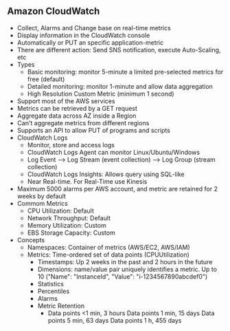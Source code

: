 ## Amazon CloudWatch

* Collect, Alarms and Change base on real-time metrics
* Display information in the CloudWatch console
* Automatically or PUT an specific application-metric
* There are different action: Send SNS notification, execute Auto-Scaling, etc
* Types
  * Basic monitoring: monitor 5-minute a limited pre-selected metrics for free (default)
  * Detailed monitoring: monitor 1-minute and allow data aggregation
  * High Resolution Custom Metric (minimum 1 second)
* Support most of the AWS services
* Metrics can be retrieved by a GET request
* Aggregate data across AZ inside a Region
* Can't aggregate metrics from different regions
* Supports an API to allow PUT of programs and scripts
* CloudWatch Logs
  * Monitor, store and access logs
  * CloudWatch Logs Agent can monitor Linux/Ubuntu/Windows
  * Log Event --> Log Stream (event collection) --> Log Group (stream collection)
  * CloudWatch Logs Insights: Allows query using SQL-like
  * Near Real-time. For Real-Time use Kinesis
* Maximum 5000 alarms per AWS account, and metric are retained for 2 weeks by default
* Commom Metrics
  * CPU Utilization: Default
  * Network Throughput: Default
  * Memory Utilization: Custom
  * EBS Storage Capacity: Custom
* Concepts
  * Namespaces: Container of metrics (AWS/EC2, AWS/IAM)
  * Metrics: Time-ordered set of data points (CPUUtilization)
    * Timestamps: Up 2 weeks in the past and 2 hours in the future
    * Dimensions: name/value pair uniquely identifies a metric. Up to 10 ("Name": "InstanceId", "Value": "i-1234567890abcdef0")
    * Statistics
    * Percentiles
    * Alarms
    * Metric Retention
      * Data points <1 min, 3  hours
       Data points   1 min, 15 days
       Data points   5 min, 63 days
       Data points   1 h,  455 days
